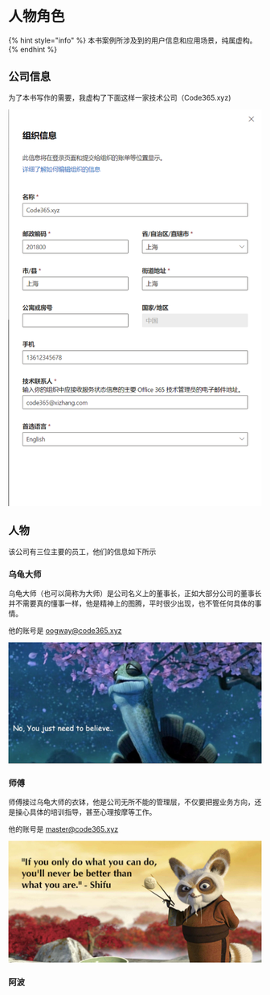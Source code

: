 # 人物角色

{% hint style="info" %}
本书案例所涉及到的用户信息和应用场景，纯属虚构。
{% endhint %}

## 公司信息

为了本书写作的需要，我虚构了下面这样一家技术公司（Code365.xyz\)

![](../.gitbook/assets/image%20%287%29.png)

## 人物

该公司有三位主要的员工，他们的信息如下所示

### 乌龟大师

乌龟大师（也可以简称为大师）是公司名义上的董事长，正如大部分公司的董事长并不需要真的懂事一样，他是精神上的图腾，平时很少出现，也不管任何具体的事情。

他的账号是 oogway@code365.xyz

![&#x5927;&#x5E08;&#xFF1A;&#x56E0;&#x4E3A;&#x76F8;&#x4FE1;&#xFF0C;&#x6240;&#x4EE5;&#x770B;&#x89C1;](../.gitbook/assets/image%20%286%29.png)

### 师傅

师傅接过乌龟大师的衣钵，他是公司无所不能的管理层，不仅要把握业务方向，还是操心具体的培训指导，甚至心理按摩等工作。

他的账号是 master@code365.xyz

![&#x5E08;&#x5085;&#xFF1A;&#x6311;&#x6218;&#x81EA;&#x6211;&#xFF0C;&#x6210;&#x4E3A;&#x66F4;&#x597D;&#x7684;&#x81EA;&#x5DF1;](../.gitbook/assets/image%20%282%29.png)

### 阿波





